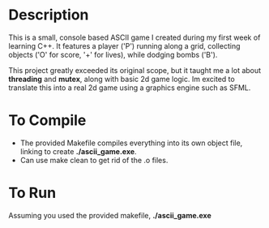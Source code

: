 # Description
This is a small, console based ASCII game I created during my first week of learning C++.
It features a player ('P') running along a grid, collecting objects ('O' for score, '+' for lives), while dodging bombs ('B').

This project greatly exceeded its original scope, but it taught me a lot about **threading** and **mutex**, along with basic 2d game logic.
Im excited to translate this into a real 2d game using a graphics engine such as SFML.

# To Compile
- The provided Makefile compiles everything into its own object file, linking to create **./ascii_game.exe**.
- Can use make clean to get rid of the .o files.

# To Run
Assuming you used the provided makefile, **./ascii_game.exe**
